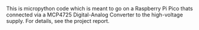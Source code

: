 This is micropython code which is meant to go on a Raspberry Pi Pico thats connected via 
a MCP4725 Digital-Analog Converter to the high-voltage supply. For details, see the project report.